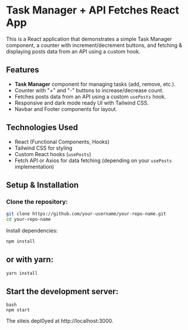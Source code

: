 # Task Manager + API Fetches React App

This is a React application that demonstrates a simple Task Manager component, a counter with increment/decrement buttons, and fetching & displaying posts data from an API using a custom hook.

## Features

- **Task Manager** component for managing tasks (add, remove, etc.).
- Counter with "+" and "-" buttons to increase/decrease count.
- Fetches posts data from an API using a custom `usePosts` hook.
- Responsive and dark mode ready UI with Tailwind CSS.
- Navbar and Footer components for layout.

## Technologies Used

- React (Functional Components, Hooks)
- Tailwind CSS for styling
- Custom React hooks (`usePosts`)
- Fetch API or Axios for data fetching (depending on your `usePosts` implementation)

## Setup & Installation

### Clone the repository:

```bash
git clone https://github.com/your-username/your-repo-name.git
cd your-repo-name
```
Install dependencies:

```bash
npm install

```
## or with yarn:
```bash
yarn install

```
## Start the development server:
```
bash
npm start
```

The siteis depl0yed at  http://localhost:3000.

